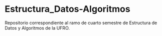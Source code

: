 # Estructura_Datos-Algoritmos
Repositorio correspondiente al ramo de cuarto semestre de Estructura de Datos y Algoritmos de la UFRO.
